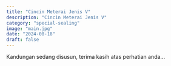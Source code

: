 ```yaml
---
title: "Cincin Meterai Jenis V"
description: "Cincin Meterai Jenis V"
category: "special-sealing"
image: "main.jpg"
date: "2024-08-18"
draft: false
---
```


Kandungan sedang disusun, terima kasih atas perhatian anda...